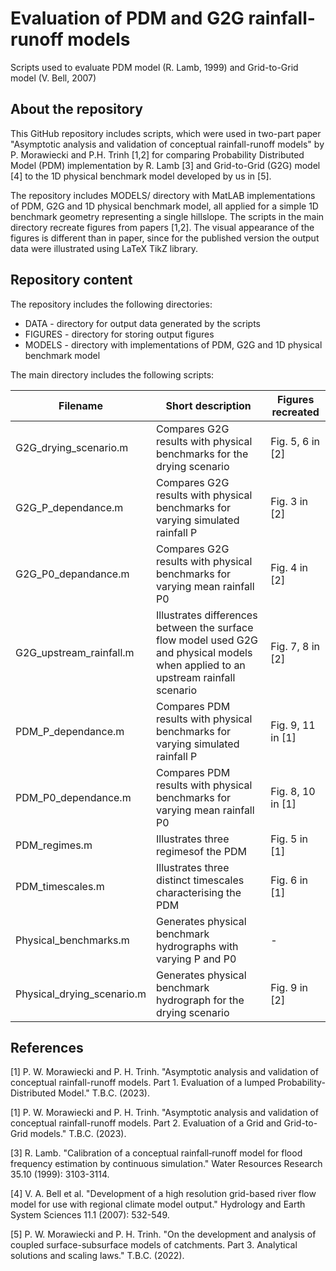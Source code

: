 # Evaluation of PDM and G2G rainfall-runoff models
Scripts used to evaluate PDM model (R. Lamb, 1999) and Grid-to-Grid model (V. Bell, 2007)

## About the repository

This GitHub repository includes scripts, which were used in two-part paper "Asymptotic analysis and validation of conceptual rainfall-runoff models" by P. Morawiecki and P.H. Trinh [1,2] for comparing Probability Distributed Model (PDM) implementation by R. Lamb [3] and Grid-to-Grid (G2G) model [4] to the 1D physical benchmark model developed by us in [5].

The repository includes MODELS/ directory with MatLAB implementations of PDM, G2G and 1D physical benchmark model, all applied for a simple 1D benchmark geometry representing a single hillslope. The scripts in the main directory recreate figures from papers [1,2]. The visual appearance of the figures is different than in paper, since for the published version the output data were illustrated using LaTeX TikZ library.

## Repository content

The repository includes the following directories:

* DATA - directory for output data generated by the scripts
* FIGURES - directory for storing output figures
* MODELS - directory with implementations of PDM, G2G and 1D physical benchmark model

The main directory includes the following scripts:

| Filename | Short description | Figures recreated |
| ---      | ---       | ---       |
| G2G_drying_scenario.m | Compares G2G results with physical benchmarks for the drying scenario | Fig. 5, 6 in [2] |
| G2G_P_dependance.m | Compares G2G results with physical benchmarks for varying simulated rainfall P | Fig. 3 in [2] |
| G2G_P0_depandance.m | Compares G2G results with physical benchmarks for varying mean rainfall P0 | Fig. 4 in [2] |
| G2G_upstream_rainfall.m | Illustrates differences between the surface flow model used G2G and physical models when applied to an upstream rainfall scenario | Fig. 7, 8 in [2] |
| PDM_P_dependance.m | Compares PDM results with physical benchmarks for varying simulated rainfall P  | Fig. 9, 11 in [1] |
| PDM_P0_dependance.m | Compares PDM results with physical benchmarks for varying mean rainfall P0 | Fig. 8, 10 in [1] |
| PDM_regimes.m | Illustrates three regimesof the PDM | Fig. 5 in [1] |
| PDM_timescales.m | Illustrates three distinct timescales characterising the PDM | Fig. 6 in [1] |
| Physical_benchmarks.m | Generates physical benchmark hydrographs with varying P and P0 | - |
| Physical_drying_scenario.m | Generates physical benchmark hydrograph for the drying scenario | Fig. 9 in [2] |

## References

<a id="1">[1]</a> P. W. Morawiecki and P. H. Trinh. "Asymptotic analysis and validation of conceptual rainfall-runoff models. Part 1. Evaluation of a lumped Probability-Distributed Model." T.B.C. (2023).

<a id="1">[1]</a> P. W. Morawiecki and P. H. Trinh. "Asymptotic analysis and validation of conceptual rainfall-runoff models. Part 2. Evaluation of a Grid and Grid-to-Grid models." T.B.C. (2023).

<a id="1">[3]</a> R. Lamb. "Calibration of a conceptual rainfall‐runoff model for flood frequency estimation by continuous simulation." Water Resources Research 35.10 (1999): 3103-3114.

<a id="1">[4]</a> V. A. Bell et al. "Development of a high resolution grid-based river flow model for use with regional climate model output." Hydrology and Earth System Sciences 11.1 (2007): 532-549.

<a id="1">[5]</a> P. W. Morawiecki and P. H. Trinh. "On the development and analysis of coupled surface-subsurface models of catchments. Part 3. Analytical solutions and scaling laws." T.B.C. (2022).
